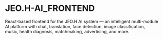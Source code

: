 # JEO.H-AI_FRONTEND
React-based frontend for the JEO.H AI system — an intelligent multi-module AI platform with chat, translation, face detection, image classification, music, health diagnosis, matchmaking, advertising, and more.

